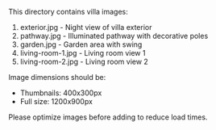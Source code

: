 This directory contains villa images:

1. exterior.jpg - Night view of villa exterior
2. pathway.jpg - Illuminated pathway with decorative poles
3. garden.jpg - Garden area with swing
4. living-room-1.jpg - Living room view 1
5. living-room-2.jpg - Living room view 2

Image dimensions should be:
- Thumbnails: 400x300px
- Full size: 1200x900px

Please optimize images before adding to reduce load times.
